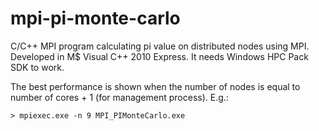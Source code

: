 mpi-pi-monte-carlo
================

C/C++ MPI program calculating pi value on distributed nodes using MPI. Developed in M$ Visual C++ 2010 Express. It needs Windows HPC Pack SDK to work.

The best performance is shown when the number of nodes is equal to number of cores + 1 (for management process). E.g.:

    > mpiexec.exe -n 9 MPI_PIMonteCarlo.exe
